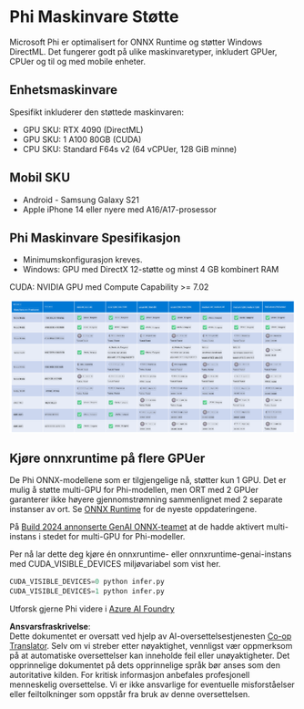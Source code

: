 <!--
CO_OP_TRANSLATOR_METADATA:
{
  "original_hash": "8cdc17ce0f10535da30b53d23fe1a795",
  "translation_date": "2025-05-09T07:50:33+00:00",
  "source_file": "md/01.Introduction/01/01.Hardwaresupport.md",
  "language_code": "no"
}
-->
# Phi Maskinvare Støtte

Microsoft Phi er optimalisert for ONNX Runtime og støtter Windows DirectML. Det fungerer godt på ulike maskinvaretyper, inkludert GPUer, CPUer og til og med mobile enheter.

## Enhetsmaskinvare  
Spesifikt inkluderer den støttede maskinvaren:

- GPU SKU: RTX 4090 (DirectML)
- GPU SKU: 1 A100 80GB (CUDA)
- CPU SKU: Standard F64s v2 (64 vCPUer, 128 GiB minne)

## Mobil SKU

- Android - Samsung Galaxy S21
- Apple iPhone 14 eller nyere med A16/A17-prosessor

## Phi Maskinvare Spesifikasjon

- Minimumskonfigurasjon kreves.
- Windows: GPU med DirectX 12-støtte og minst 4 GB kombinert RAM

CUDA: NVIDIA GPU med Compute Capability >= 7.02

![HardwareSupport](../../../../../translated_images/01.phihardware.925db5699da7752cf486314e6db087580583cfbcd548970f8a257e31a8aa862c.no.png)

## Kjøre onnxruntime på flere GPUer

De Phi ONNX-modellene som er tilgjengelige nå, støtter kun 1 GPU. Det er mulig å støtte multi-GPU for Phi-modellen, men ORT med 2 GPUer garanterer ikke høyere gjennomstrømning sammenlignet med 2 separate instanser av ort. Se [ONNX Runtime](https://onnxruntime.ai/) for de nyeste oppdateringene.

På [Build 2024 annonserte GenAI ONNX-teamet](https://youtu.be/WLW4SE8M9i8?si=EtG04UwDvcjunyfC) at de hadde aktivert multi-instans i stedet for multi-GPU for Phi-modeller.

Per nå lar dette deg kjøre én onnxruntime- eller onnxruntime-genai-instans med CUDA_VISIBLE_DEVICES miljøvariabel som vist her.

```Python
CUDA_VISIBLE_DEVICES=0 python infer.py
CUDA_VISIBLE_DEVICES=1 python infer.py
```

Utforsk gjerne Phi videre i [Azure AI Foundry](https://ai.azure.com)

**Ansvarsfraskrivelse**:  
Dette dokumentet er oversatt ved hjelp av AI-oversettelsestjenesten [Co-op Translator](https://github.com/Azure/co-op-translator). Selv om vi streber etter nøyaktighet, vennligst vær oppmerksom på at automatiske oversettelser kan inneholde feil eller unøyaktigheter. Det opprinnelige dokumentet på dets opprinnelige språk bør anses som den autoritative kilden. For kritisk informasjon anbefales profesjonell menneskelig oversettelse. Vi er ikke ansvarlige for eventuelle misforståelser eller feiltolkninger som oppstår fra bruk av denne oversettelsen.